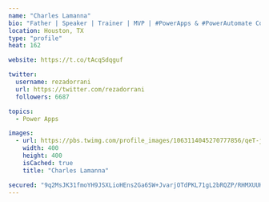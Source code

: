 ```yaml
---
name: "Charles Lamanna"
bio: "Father | Speaker | Trainer | MVP | #PowerApps & #PowerAutomate Community Super User | YouTuber Right-pointing triangle http://youtube.com/c/rezadorrani | Learn - Share - Clockwise rightwards and leftwards open circle arrows"
location: Houston, TX
type: "profile"
heat: 162

website: https://t.co/tAcqSdqguf

twitter:
  username: rezadorrani
  url: https://twitter.com/rezadorrani
  followers: 6687

topics:
  - Power Apps

images:
  - url: https://pbs.twimg.com/profile_images/1063114045270777856/qeT-jpWr_400x400.jpg
    width: 400
    height: 400
    isCached: true
    title: "Charles Lamanna"

secured: "9q2MsJK31fmoYH9JSXLioHEns2Ga6SW+JvarjOTdPKL71gL2bRQZP/RHMXUUHTkj8pXkKJMUecM7VNRuWN6aZiA3DWH0f7M5Js/tBb4vyTW6I3ZpWVwkJ9P6csBp3RPQpHS4qM2KcpbF7MldTIdc6zgPgXjpLyNUKsHHVdmWinSYGG7H2Iv/tGunq+Mt2sG/aZ2bQd8dMS7+SwevQUJn9gGNMoKIu2NCZhhf8cURl10nwYzQYrgBM1x1K3hK09FAvKQOBrdv7ZF/h+/pAP8v8QZXdwW62mhM8KbZ98uN0sRIdfe3OEUByuIRsDPl2BrO1Q8Q1QSkix1elaQLh928XECFijAS7djvU9AUiTjSM6FlHzVUXn3e2USmMwzQ9fViOnUa8ncZC7XgZKcpdgPs5k6mKjqFOqpb7bWEu2hzFhc=;tXOwhjV2IIIACNdxyoR7Ag=="
---
```


